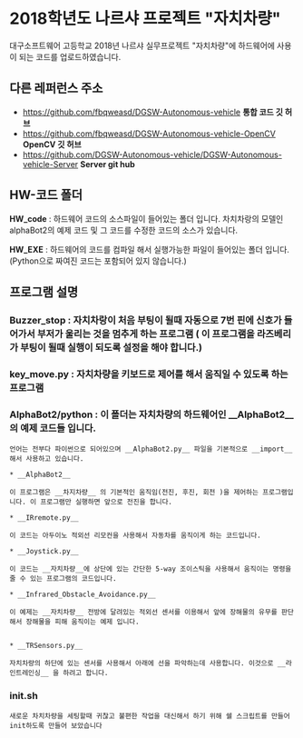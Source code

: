 ﻿# 2018학년도 나르샤 프로젝트 "자치차량"
대구소프트웨어 고등학교 2018년 나르샤 실무프로젝트 "자치차량"에 하드웨어에 사용이 되는 코드를 업로드하였습니다.

## 다른 레퍼런스 주소

* https://github.com/fbqweasd/DGSW-Autonomous-vehicle __통합 코드 깃 허브__
* https://github.com/fbqweasd/DGSW-Autonomous-vehicle-OpenCV __OpenCV 깃 허브__
* https://github.com/DGSW-Autonomous-vehicle/DGSW-Autonomous-vehicle-Server __Server git hub__

## HW-코드 폴더
__HW_code__ : 하드웨어 코드의 소스파일이 들어있는 폴더 입니다. 차치차랑의 모델인 alphaBot2의 예제 코드 및 그 코드를 수정한 코드의 소스가 있습니다.

__HW_EXE__ : 하드웨어의 코드를 컴파일 해서 실행가능한 파일이 들어있는 폴더 입니다. (Python으로 짜여진 코드는 포함되어 있지 않습니다.)

## 프로그램 설명
### __Buzzer_stop__ : 자치차랑이 처음 부팅이 될때 자동으로 7번 핀에 신호가 들어가서 부저가 울리는 것을 멈추게 하는 프로그램 ( 이 프로그램을 라즈베리가 부팅이 될때 실행이 되도록 설정을 해야 합니다.)

### __key_move.py__ : 자치차량을 키보드로 제어를 해서 움직일 수 있도록 하는 프로그램

### __AlphaBot2/python__ : 이 폴더는 자치차량의 하드웨어인 __AlphaBot2__의 예제 코드들 입니다.  

	언어는 전부다 파이썬으로 되어있으며 __AlphaBot2.py__ 파일을 기본적으로 __import__해서 사용하고 있습니다.
	
	* __AlphaBot2__

	이 프로그램은 __차지차량__ 의 기본적인 움직임(전진, 후진, 회전 )을 제어하는 프로그램입니다. 이 프로그램만 실행하면 앞으로 전진을 합니다. 

	* __IRremote.py__ 

	이 코드는 아두이노 적외선 리모컨을 사용해서 자동차를 움직이게 하는 코드입니다.

	* __Joystick.py__

	이 코드는 __자치차량__에 상단에 있는 간단한 5-way 조이스틱을 사용해서 움직이는 명령을 줄 수 있는 프로그램의 코드입니다.	
	
	* __Infrared_Obstacle_Avoidance.py__
	
	이 예제는 __자치차량__ 전방에 달려있는 적외선 센서를 이용해서 앞에 장해물의 유무를 판단해서 장해물을 피해 움직이는 예제 입니다.
	
	
	* __TRSensors.py__
	
	자치차량의 하단에 있는 센서를 사용해서 아래에 선을 파악하는데 사용합니다. 이것으로 __라인트레인싱__ 을 하려고 합니다.
	
### __init.sh__

	새로운 차치차량을 세팅할때 귀찮고 불편한 작업을 대신해서 하기 위해 쉘 스크립트를 만들어 init하도록 만들어 보았습니다
